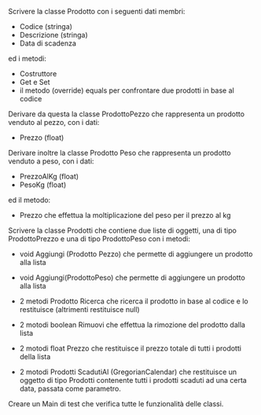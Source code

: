 Scrivere la classe Prodotto con i seguenti dati membri:

- Codice (stringa)
- Descrizione (stringa)
- Data di scadenza

ed i metodi:

- Costruttore
- Get e Set
- il metodo (override) equals per confrontare due prodotti in base al codice

Derivare da questa la classe ProdottoPezzo che rappresenta un prodotto venduto al pezzo, con i dati:

- Prezzo (float)

Derivare inoltre la classe Prodotto Peso che rappresenta un prodotto venduto a peso, con i dati:

- PrezzoAlKg (float)
- PesoKg (float)

ed il metodo:

- Prezzo che effettua la moltiplicazione del peso per il prezzo al kg

Scrivere la classe Prodotti che contiene due liste di oggetti, una di tipo ProdottoPrezzo e una di tipo ProdottoPeso con i metodi:

- void Aggiungi (Prodotto Pezzo) che permette di aggiungere un prodotto alla lista

- void Aggiungi(ProdottoPeso) che permette di aggiungere un prodotto alla lista
- 2 metodi Prodotto Ricerca che ricerca il prodotto in base al codice e lo restituisce (altrimenti restituisce null)
- 2 motodi boolean Rimuovi che effettua la rimozione del prodotto dalla lista
- 2 motodi float Prezzo che restituisce il prezzo totale di tutti i prodotti della lista
- 2 motodi Prodotti ScadutiAl (GregorianCalendar) che restituisce un oggetto di tipo Prodotti contenente tutti i prodotti scaduti ad una certa data, passata come parametro.

Creare un Main di test che verifica tutte le funzionalità delle classi.